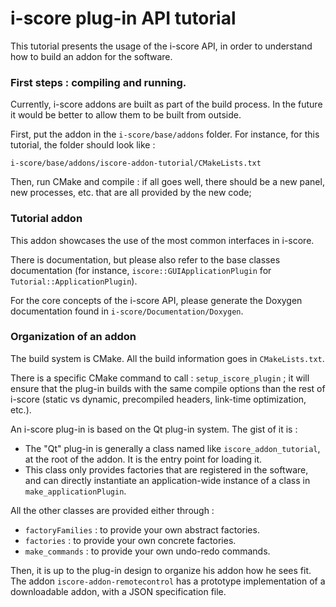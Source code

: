 # i-score plug-in API tutorial

This tutorial presents the usage of the i-score API, in order 
to understand how to build an addon for the software.

### First steps : compiling and running.

Currently, i-score addons are built as part of the build process. In the 
future it would be better to allow them to be built from outside.

First, put the addon in the `i-score/base/addons` folder.
For instance, for this tutorial, the folder should look like : 

    i-score/base/addons/iscore-addon-tutorial/CMakeLists.txt
    
Then, run CMake and compile : if all goes well, there should be a new panel, 
new processes, etc. that are all provided by the new code;

### Tutorial addon

This addon showcases the use of the most common interfaces in i-score.

There is documentation, but please also refer to the base classes documentation
(for instance, `iscore::GUIApplicationPlugin` for `Tutorial::ApplicationPlugin`).

For the core concepts of the i-score API, please generate the 
Doxygen documentation found in `i-score/Documentation/Doxygen`.

### Organization of an addon

The build system is CMake. All the build information goes in `CMakeLists.txt`.

There is a specific CMake command to call : `setup_iscore_plugin` ; it 
will ensure that the plug-in builds with the same compile options than the 
rest of i-score (static vs dynamic, precompiled headers, link-time optimization, etc.).

An i-score plug-in is based on the Qt plug-in system. 
The gist of it is : 

* The "Qt" plug-in is generally a class named like `iscore_addon_tutorial`, 
at the root of the addon. It is the entry point for loading it.
* This class only provides factories that are registered in the software, 
and can directly instantiate an application-wide instance of a class in `make_applicationPlugin`.

All the other classes are provided either through : 

* `factoryFamilies` : to provide your own abstract factories.
* `factories` : to provide your own concrete factories.
* `make_commands` : to provide your own undo-redo commands.

Then, it is up to the plug-in design to organize his addon how he sees fit.
The addon `iscore-addon-remotecontrol` has a prototype implementation of 
a downloadable addon, with a JSON specification file.
